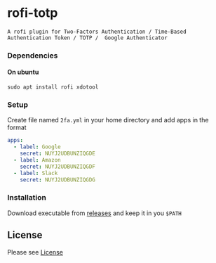 rofi-totp
======================

    A rofi plugin for Two-Factors Authentication / Time-Based Authentication Token / TOTP /  Google Authenticator 


### Dependencies

#### On ubuntu

```
sudo apt install rofi xdotool
```

### Setup

Create file named `2fa.yml` in your home directory and add apps in the format

```yml
apps:
  - label: Google
    secret: NUYJ2UDBUNZIQGDE
  - label: Amazon
    secret: NUYJ2UDBUNZIQGDF
  - label: Slack
    secret: NUYJ2UDBUNZIQGDG
```

### Installation

Download executable from [releases](https://github.com/revathskumar/rofi-totp/releases/latest) and keep it in you `$PATH`


License
-------
Please see [License](https://github.com/revathskumar/rofi-totp/blob/master/License)
